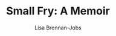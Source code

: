 ---
title: "Small Fry: A Memoir"
author: "Lisa Brennan-Jobs"
isbn: "0802128238"
isbn13: "9780802128232"
rating: "3"
publisher: "Grove Press"
pages: "383"
publishYear: "2018"
read: "2019"
goodreads_id: "39218044"
language: "en"
---